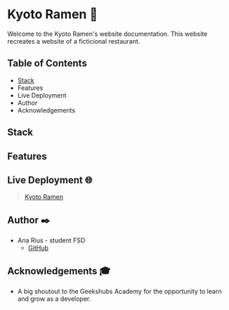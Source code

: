 # Kyoto Ramen 🍜
Welcome to the Kyoto Ramen's website documentation. This website recreates a website of a ficticional restaurant.


## Table of Contents
* <a href="#stack">Stack</a>
* Features
* Live Deployment
* Author
* Acknowledgements


## Stack

## Features

## Live Deployment 🌐
> [Kyoto Ramen](https://ariusvi.github.io/proyecto_restaurante/)

## Author ✒️
* Ana Rius - student FSD
    * [GitHub](https://github.com/ariusvi)

## Acknowledgements 🎓
* A big shoutout to the Geekshubs Academy for the opportunity to learn and grow as a developer.



